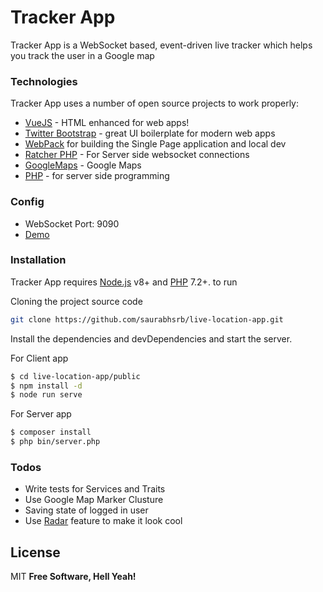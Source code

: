 # Tracker App

Tracker App is a WebSocket based, event-driven live tracker which helps you track the user in a Google map

### Technologies

Tracker App uses a number of open source projects to work properly:

* [VueJS](https://vuejs.org/) - HTML enhanced for web apps!
* [Twitter Bootstrap](http://twitter.github.com/bootstrap/) - great UI boilerplate for modern web apps
* [WebPack](https://webpack.js.org/) for building the Single Page application and local dev
* [Ratcher PHP](http://socketo.me/) - For Server side websocket connections
* [GoogleMaps](https://developers.google.com/maps/documentation/) - Google Maps
* [PHP](php.net) - for server side programming


### Config
- WebSocket Port: 9090
- [Demo](http://tracker.mycodesamples.com) 

### Installation

Tracker App requires [Node.js](https://nodejs.org/) v8+ and [PHP](http://php.net) 7.2+. to run 

Cloning the project source code
```sh
git clone https://github.com/saurabhsrb/live-location-app.git
```
Install the dependencies and devDependencies and start the server.

For Client app
```sh
$ cd live-location-app/public
$ npm install -d
$ node run serve
```

For Server app 

```sh
$ composer install
$ php bin/server.php
```

### Todos

 - Write tests for Services and Traits
 - Use Google Map Marker Clusture
 - Saving state of logged in user
 - Use [Radar](https://codepen.io/netsi1964/pen/NALXar/) feature to make it look cool

License
----

MIT
**Free Software, Hell Yeah!**